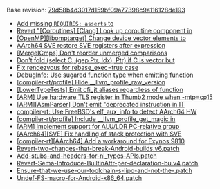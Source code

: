 Base revision: [79d58b4d3017d159bf09a77398c9a116128de193](https://github.com/llvm/llvm-project/commits/79d58b4d3017d159bf09a77398c9a116128de193)

- [Add missing `REQUIRES: asserts` to](https://android.googlesource.com/toolchain/llvm_android/+/f867de270670f0d0c2a8d9431772871b7427b5e7/patches/cherry/bd22a99c57b472774a8addcaeef503540abe7b57.patch)
- [Revert "[Coroutines] [Clang] Look up coroutine component in](https://android.googlesource.com/toolchain/llvm_android/+/f867de270670f0d0c2a8d9431772871b7427b5e7/patches/cherry/79f8b5f0d00fd10fee8aee3c3c58e17a8fea8946.patch)
- [[OpenMP][libomptarget] Change device vector elements to](https://android.googlesource.com/toolchain/llvm_android/+/f867de270670f0d0c2a8d9431772871b7427b5e7/patches/cherry/c3aecf87d5b97c3d3580457164e7fe4a19c4221a.patch)
- [AArch64 SVE restore SVE registers after expression](https://android.googlesource.com/toolchain/llvm_android/+/f867de270670f0d0c2a8d9431772871b7427b5e7/patches/cherry/8901f8beea3a70f92be8c0b80313260502f03727.patch)
- [[MergeICmps] Don't reorder unmerged comparisons](https://android.googlesource.com/toolchain/llvm_android/+/f867de270670f0d0c2a8d9431772871b7427b5e7/patches/cherry/f2fa6ad0476b318fdba46f09a2d59187228431ee.patch)
- [Don't fold (select C, (gep Ptr, Idx), Ptr) if C is vector but](https://android.googlesource.com/toolchain/llvm_android/+/f867de270670f0d0c2a8d9431772871b7427b5e7/patches/cherry/d0746f2e9bbf08f52196ae12f25d0ef7edcbbe4c.patch)
- [Fix rendezvous for rebase_exec=true case](https://android.googlesource.com/toolchain/llvm_android/+/f867de270670f0d0c2a8d9431772871b7427b5e7/patches/cherry/d5629b5d4d41ce71703105362f58dfcdbb6cc175.patch)
- [DebugInfo: Use sugared function type when emitting function](https://android.googlesource.com/toolchain/llvm_android/+/f867de270670f0d0c2a8d9431772871b7427b5e7/patches/cherry/85f612efeb352e759f120ee183bf31b1fd7e801a.patch)
- [[compiler-rt/profile] Hide __llvm_profile_raw_version](https://android.googlesource.com/toolchain/llvm_android/+/f867de270670f0d0c2a8d9431772871b7427b5e7/patches/cherry/69708477be258dbea2711f6a35c02685659b49d3.patch)
- [[LowerTypeTests] Emit cfi_jt aliases regardless of function](https://android.googlesource.com/toolchain/llvm_android/+/f867de270670f0d0c2a8d9431772871b7427b5e7/patches/cherry/3ccd041af920125595a992becd0e1e4083ce562b.patch)
- [[ARM] Use hardware TLS register in Thumb2 mode when -mtp=cp15](https://android.googlesource.com/toolchain/llvm_android/+/f867de270670f0d0c2a8d9431772871b7427b5e7/patches/cherry/d7e089f2d6a5cd5f283a90ab29241d20d4fc3ed1.patch)
- [[ARM][AsmParser] Don't emit "deprecated instruction in IT](https://android.googlesource.com/toolchain/llvm_android/+/f867de270670f0d0c2a8d9431772871b7427b5e7/patches/cherry/803d4f8a35ca8d6eeb5c172ae02705645e6dfe1f.patch)
- [compiler-rt: Use FreeBSD's elf_aux_info to detect AArch64 HW](https://android.googlesource.com/toolchain/llvm_android/+/f867de270670f0d0c2a8d9431772871b7427b5e7/patches/cherry/7dbbb5d3a46e1526cfa126ae02a5856d7ce0fda9.patch)
- [[compiler-rt/profile] Include __llvm_profile_get_magic in](https://android.googlesource.com/toolchain/llvm_android/+/f867de270670f0d0c2a8d9431772871b7427b5e7/patches/cherry/1df7289af66c630480a676e2a5347dca5a3ede15.patch)
- [[ARM] implement support for ALU/LDR PC-relative group](https://android.googlesource.com/toolchain/llvm_android/+/f867de270670f0d0c2a8d9431772871b7427b5e7/patches/cherry/da66263b6e505a4c605efbe8d68c3b09ad3606a4.patch)
- [[AArch64][SVE] Fix handling of stack protection with SVE](https://android.googlesource.com/toolchain/llvm_android/+/f867de270670f0d0c2a8d9431772871b7427b5e7/patches/cherry/dc9f65be4555406262ff693c8bac5f1f0b960a97.patch)
- [[compiler-rt][AArch64] Add a workaround for Exynos 9810](https://android.googlesource.com/toolchain/llvm_android/+/f867de270670f0d0c2a8d9431772871b7427b5e7/patches/cherry/cce4a7258b81159e57a411896011ee2742f17def.patch)
- [Revert-two-changes-that-break-Android-builds.v6.patch](https://android.googlesource.com/toolchain/llvm_android/+/f867de270670f0d0c2a8d9431772871b7427b5e7/patches/Revert-two-changes-that-break-Android-builds.v6.patch)
- [Add-stubs-and-headers-for-nl_types-APIs.patch](https://android.googlesource.com/toolchain/llvm_android/+/f867de270670f0d0c2a8d9431772871b7427b5e7/patches/Add-stubs-and-headers-for-nl_types-APIs.patch)
- [Revert-Sema-Introduce-BuiltinAttr-per-declaration-bu.v4.patch](https://android.googlesource.com/toolchain/llvm_android/+/f867de270670f0d0c2a8d9431772871b7427b5e7/patches/Revert-Sema-Introduce-BuiltinAttr-per-declaration-bu.v4.patch)
- [Ensure-that-we-use-our-toolchain-s-lipo-and-not-the-.patch](https://android.googlesource.com/toolchain/llvm_android/+/f867de270670f0d0c2a8d9431772871b7427b5e7/patches/Ensure-that-we-use-our-toolchain-s-lipo-and-not-the-.patch)
- [Undef-FS-macro-for-Android-x86_64.patch](https://android.googlesource.com/toolchain/llvm_android/+/f867de270670f0d0c2a8d9431772871b7427b5e7/patches/Undef-FS-macro-for-Android-x86_64.patch)